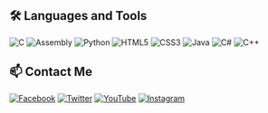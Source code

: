 ## 🛠️ Languages and Tools
<p align="left">
  <img src="https://img.shields.io/badge/C-%2300599C.svg?style=for-the-badge&logo=c&logoColor=white" alt="C"/>
  <img src="https://img.shields.io/badge/Assembly-%23525252.svg?style=for-the-badge&logo=assembly&logoColor=white" alt="Assembly"/>
  <img src="https://img.shields.io/badge/Python-%233776AB.svg?style=for-the-badge&logo=python&logoColor=white" alt="Python"/>
  <img src="https://img.shields.io/badge/HTML5-%23E34F26.svg?style=for-the-badge&logo=html5&logoColor=white" alt="HTML5"/>
  <img src="https://img.shields.io/badge/CSS3-%231572B6.svg?style=for-the-badge&logo=css3&logoColor=white" alt="CSS3"/>
  <img src="https://img.shields.io/badge/Java-%23007396.svg?style=for-the-badge&logo=java&logoColor=white" alt="Java"/>
  <img src="https://img.shields.io/badge/C%23-%23239120.svg?style=for-the-badge&logo=c-sharp&logoColor=white" alt="C#"/>
  <img src="https://img.shields.io/badge/C++-%2300599C.svg?style=for-the-badge&logo=c%2B%2B&logoColor=white" alt="C++"/>
</p>

## 📫 Contact Me
<p align="left">
  <a href="https://www.facebook.com/seu_perfil"><img src="https://img.shields.io/badge/Facebook-%231877F2.svg?style=for-the-badge&logo=facebook&logoColor=white" alt="Facebook"/></a>
  <a href="https://www.twitter.com/seu_perfil"><img src="https://img.shields.io/badge/X(Twitter)-%231DA1F2.svg?style=for-the-badge&logo=twitter&logoColor=white" alt="Twitter"/></a>
  <a href="https://www.youtube.com/seu_canal"><img src="https://img.shields.io/badge/YouTube-%23FF0000.svg?style=for-the-badge&logo=youtube&logoColor=white" alt="YouTube"/></a>
  <a href="https://www.instagram.com/seu_perfil"><img src="https://img.shields.io/badge/Instagram-%23E4405F.svg?style=for-the-badge&logo=instagram&logoColor=white" alt="Instagram"/></a>
</p>

